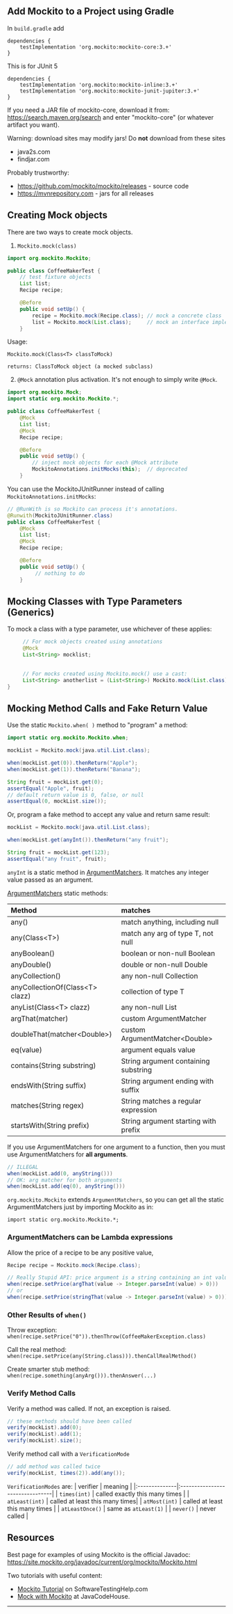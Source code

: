## Add Mockito to a Project using Gradle

In `build.gradle` add

```
dependencies {
    testImplementation 'org.mockito:mockito-core:3.+'
}
```

This is for JUnit 5
```
dependencies {
    testImplementation 'org.mockito:mockito-inline:3.+'
    testImplementation 'org.mockito:mockito-junit-jupiter:3.+'
}
```

If you need a JAR file of mockito-core, download it from: <https://search.maven.org/search> and enter "mockito-core" (or whatever artifact you want).

Warning: download sites may modify jars! Do **not** download from these sites
* java2s.com
* findjar.com

Probably trustworthy:
* https://github.com/mockito/mockito/releases - source code
* https://mvnrepository.com - jars for all releases

## Creating Mock objects

There are two ways to create mock objects.

1. `Mockito.mock(class)`

```java
import org.mockito.Mockito;

public class CoffeeMakerTest {
    // test fixture objects
    List list;
    Recipe recipe;

    @Before
    public void setUp() {
        recipe = Mockito.mock(Recipe.class); // mock a concrete class
        list = Mockito.mock(List.class);     // mock an interface implementation
    }
```

Usage:
```
Mockito.mock(Class<T> classToMock)

returns: ClassToMock object (a mocked subclass)
```

2. `@Mock` annotation plus activation.  It's not enough to simply write `@Mock`.
```java
import org.mockito.Mock;
import static org.mockito.Mockito.*;

public class CoffeeMakerTest {
    @Mock
    List list;
    @Mock
    Recipe recipe;

    @Before
    public void setUp() {
        // inject mock objects for each @Mock attribute
        MockitoAnnotations.initMocks(this);  // deprecated
    }
```

You can use the MockitoJUnitRunner instead of
calling `MockitoAnnotations.initMocks`:
```java
// @RunWith is so Mockito can process it's annotations.
@Runwith(MockitoJUnitRunner.class)
public class CoffeeMakerTest {
    @Mock
    List list;
    @Mock
    Recipe recipe;

    @Before
    public void setUp() {
         // nothing to do
    }
```

## Mocking Classes with Type Parameters (Generics)

To mock a class with a type parameter, use whichever of these applies:

```java
     // For mock objects created using annotations
     @Mock
     List<String> mocklist;

     
     // For mocks created using Mockito.mock() use a cast:
     List<String> anotherlist = (List<String>) Mockito.mock(List.class);
}
```


## Mocking Method Calls and Fake Return Value

Use the static `Mockito.when( )` method to "program" a method:

```java
import static org.mockito.Mockito.when;

mockList = Mockito.mock(java.util.List.class);

when(mockList.get(0)).thenReturn("Apple");
when(mockList.get(1)).thenReturn("Banana");

String fruit = mockList.get(0);
assertEqual("Apple", fruit);
// default return value is 0, false, or null
assertEqual(0, mockList.size());
```

Or, program a fake method to accept any value and return same result:

```java
mockList = Mockito.mock(java.util.List.class);

when(mockList.get(anyInt()).thenReturn("any fruit");

String fruit = mockList.get(123);
assertEqual("any fruit", fruit);
```

`anyInt` is a static method in [ArgumentMatchers][ArgumentMatchers]. It matches any integer value passed as an argument.

[ArgumentMatchers][ArgumentMatchers] static methods:

| Method         | matches       |
|:---------------|:--------------|
| any()          | match anything, including null |
| any(Class\<T\>)| match any arg of type T, not null |
| anyBoolean()   | boolean or non-null Boolean |
| anyDouble()    | double or non-null Double |
| anyCollection() | any non-null Collection    |
| anyCollectionOf(Class\<T\> clazz) | collection of type T |
| anyList(Class\<T\> clazz) | any non-null List    |
| argThat(matcher) | custom ArgumentMatcher    |
| doubleThat(matcher\<Double\>) | custom ArgumentMatcher\<Double\>     |
| eq(value)                  | argument equals value                   |
| contains(String substring) | String argument containing substring    |
| endsWith(String suffix)    | String argument ending with suffix      |
| matches(String regex)      | String matches a regular expression     |
| startsWith(String prefix)  | String argument starting with prefix    |

If you use ArgumentMatchers for one argument to a function,
then you must use ArgumentMatchers for **all arguments**.

```java
// ILLEGAL
when(mockList.add(0, anyString()))
// OK: arg matcher for both arguments
when(mockList.add(eq(0), anyString()))
```

`org.mockito.Mockito` extends `ArgumentMatchers`, 
so you can get all the static ArgumentMatchers just by importing Mockito as in:
```
import static org.mockito.Mockito.*;
```

### ArgumentMatchers can be Lambda expressions

[ArgumentMatchers]: https://site.mockito.org/javadoc/current/org/mockito/ArgumentMatchers.html

Allow the price of a recipe to be any positive value,

```java
Recipe recipe = Mockito.mock(Recipe.class);

// Really Stupid API: price argument is a string containing an int value
when(recipe.setPrice(argThat(value -> Integer.parseInt(value) > 0)))
// or
when(recipe.setPrice(stringThat(value -> Integer.parseInt(value) > 0)))

```

### Other Results of `when()`

Throw exception:  `when(recipe.setPrice("0")).thenThrow(CoffeeMakerException.class)`

Call the real method: `when(recipe.setPrice(any(String.class))).thenCallRealMethod()`

Create smarter stub method: `when(recipe.something(anyArg())).thenAnswer(...)`

### Verify Method Calls

Verify a method was called.  If not, an exception is raised.

```java
// these methods should have been called
verify(mockList).add(0);
verify(mockList).add(1);
verify(mockList).size();
```

Verify method call with a `VerificationMode` 
```java
// add method was called twice
verify(mockList, times(2)).add(any());
```

`VerificationModes` are:
| verifier      |  meaning                        |
|:--------------|:--------------------------------|
| `times(int)`  |  called exactly this many times |
| `atLeast(int)` | called at least this many times|
| `atMost(int)` | called at least this many times |
| `atLeastOnce()` | same as `atLeast(1)` |
| `never()` | never called |



## Resources

Best page for examples of using Mockito is the official Javadoc:
<https://site.mockito.org/javadoc/current/org/mockito/Mockito.html>

Two tutorials with useful content:

- [Mockito Tutorial](https://www.softwaretestinghelp.com/mockito-tutorial/) on SoftwareTestingHelp.com
- [Mock with Mockito](https://javacodehouse.com/blog/mockito-tutorial/) at JavaCodeHouse.


---


